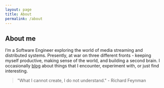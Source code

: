 ```yaml
---
layout: page
title: About
permalink: /about
---
```


## About me
I’m a Software Engineer exploring the world of media streaming and distributed systems. Presently, at war on three different fronts - keeping myself productive, making sense of the world, and building a second brain. I occasionally [blog](https://nvnmo.github.io/blog) about things that I encounter, experiment with, or just find interesting.

> "What I cannot create, I do not understand." - Richard Feynman
